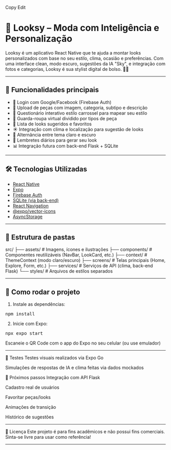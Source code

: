 Copy
Edit
# 👗 Looksy – Moda com Inteligência e Personalização

Looksy é um aplicativo React Native que te ajuda a montar looks personalizados com base no seu estilo, clima, ocasião e preferências. Com uma interface clean, modo escuro, sugestões da IA "Sky", e integração com fotos e categorias, Looksy é sua stylist digital de bolso. 💅✨

---

## 📱 Funcionalidades principais

- 🔐 Login com Google/Facebook (Firebase Auth)
- 📸 Upload de peças com imagem, categoria, subtipo e descrição
- 🧠 Questionário interativo estilo carrossel para mapear seu estilo
- 🧥 Guarda-roupa virtual dividido por tipos de peça
- 🧾 Lista de looks sugeridos e favoritos
- ☀️ Integração com clima e localização para sugestão de looks
- 🌙 Alternância entre tema claro e escuro
- 🔔 Lembretes diários para gerar seu look
- 📊 Integração futura com back-end Flask + SQLite

---

## 🛠️ Tecnologias Utilizadas

- [React Native](https://reactnative.dev/)
- [Expo](https://expo.dev/)
- [Firebase Auth](https://firebase.google.com/)
- [SQLite (via back-end)](https://www.sqlite.org/index.html)
- [React Navigation](https://reactnavigation.org/)
- [@expo/vector-icons](https://docs.expo.dev/guides/icons/)
- [AsyncStorage](https://react-native-async-storage.github.io/async-storage/)

---

## 🔧 Estrutura de pastas

src/
├── assets/ # Imagens, ícones e ilustrações
├── components/ # Componentes reutilizáveis (NavBar, LookCard, etc.)
├── context/ # ThemeContext (modo claro/escuro)
├── screens/ # Telas principais (Home, Explore, Form, etc.)
├── services/ # Serviços de API (clima, back-end Flask)
└── styles/ # Arquivos de estilos separados

---

## 🚀 Como rodar o projeto

1. Instale as dependências:

<pre>
npm install
</pre>

2. Inicie com Expo:

<pre>
npx expo start
</pre>

Escaneie o QR Code com o app do Expo no seu celular (ou use emulador)

---

🧪 Testes
Testes visuais realizados via Expo Go

Simulações de respostas de IA e clima feitas via dados mockados

📌 Próximos passos
 Integração com API Flask

 Cadastro real de usuários

 Favoritar peças/looks

 Animações de transição

 Histórico de sugestões

---

📝 Licença
Este projeto é para fins acadêmicos e não possui fins comerciais. Sinta-se livre para usar como referência!

---
